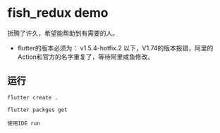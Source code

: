 # fish_redux demo

折腾了许久，希望能帮助到有需要的人。

+ flutter的版本必须为： v1.5.4-hotfix.2 以下，V1.74的版本报错，阿里的Action和官方的名字重复了，等待阿里咸鱼修改。



## 运行

```
flutter create .

flutter packges get

使用IDE run
```


